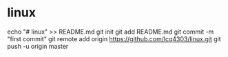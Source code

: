 # linux
echo "# linux" >> README.md
git init
git add README.md
git commit -m "first commit"
git remote add origin https://github.com/lcq4303/linux.git
git push -u origin master
